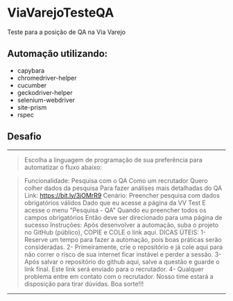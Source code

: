 # ViaVarejoTesteQA
Teste para a posição de QA na Via Varejo

## Automação utilizando:

* capybara
* chromedriver-helper
* cucumber
* geckodriver-helper
* selenium-webdriver
* site-prism
* rspec

## Desafio

*******
> Escolha a linguagem de programação de sua preferência para automatizar o fluxo abaixo:  

> Funcionalidade: Pesquisa com o QA 
> Como um recrutador
> Quero colher dados da pesquisa 
> Para fazer análises mais detalhadas do QA
> Link: https://bit.ly/3jOMrR9
> Cenário: Preencher pesquisa com dados obrigatórios válidos
> Dado que eu acesse a página da VV Test
> E acesse o menu "Pesquisa - QA"
> Quando eu preencher todos os campos obrigatórios 
> Então deve ser direcionado para uma página de sucesso
> Instruções: Após desenvolver a automação, suba o projeto no GitHub (público), COPIE e COLE o link aqui.
> DICAS ÚTEIS:
> 1- Reserve um tempo para fazer a automação, pois boas práticas serão consideradas.
> 2- Primeiramente, crie o repositório e já cole aqui para não correr o risco de sua internet ficar instável e perder a sessão.
> 3- Após salvar o repositório do github aqui, salve a questão e guarde o link final. Este link será enviado para o recrutador.
> 4- Qualquer problema entre em contato com o recrutador. Nosso time estará a disposição para tirar dúvidas.
> Boa sorte!!!
*******